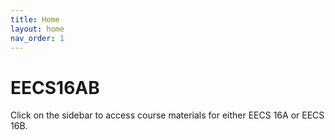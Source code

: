 ```yaml
---
title: Home
layout: home
nav_order: 1
---
```


# EECS16AB

Click on the sidebar to access course materials for either EECS 16A or EECS 16B.


